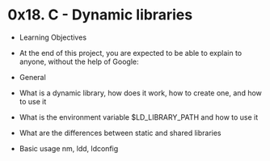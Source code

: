 # 0x18. C - Dynamic libraries

* Learning Objectives
* At the end of this project, you are expected to be able to explain to anyone, without the help of Google:

* General
* What is a dynamic library, how does it work, how to create one, and how to use it
* What is the environment variable $LD_LIBRARY_PATH and how to use it
* What are the differences between static and shared libraries
* Basic usage nm, ldd, ldconfig
